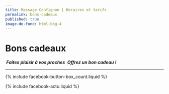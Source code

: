```yaml
---
title: Massage Confignon | Horaires et tarifs
permalink: bons-cadeaux
published: true
image-de-fond: html-bkg-4
---
```


# Bons cadeaux

***<i class="fa fa-gift" aria-hidden="true"></i> Faites plaisir à vos proches <i class="fa fa-gift" aria-hidden="true"></i>***
***Offrez un bon cadeau !***


<div class="gift-up-target" data-site-id="28856eda-0c13-4dfe-a2bd-93ad6ead4fbc" data-platform="Other"></div>
<script type="text/javascript">
(function (g, i, f, t, u, p) {
    i = g.createElement('script');
    f = g.getElementsByTagName('script')[0];
    i.async = 1;
    i.src = 'https://cdn.giftup.app/dist/gift-up.js';
    f.parentNode.insertBefore(i, f);
})(document);
</script>

---

{% include facebook-button-box_count.liquid %}

{% include facebook-actu.liquid %}

